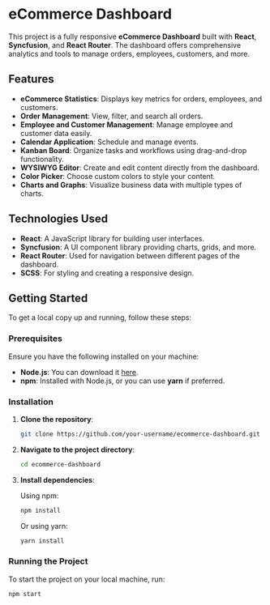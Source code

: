 # eCommerce Dashboard

This project is a fully responsive **eCommerce Dashboard** built with **React**, **Syncfusion**, and **React Router**. The dashboard offers comprehensive analytics and tools to manage orders, employees, customers, and more.

## Features

- **eCommerce Statistics**: Displays key metrics for orders, employees, and customers.
- **Order Management**: View, filter, and search all orders.
- **Employee and Customer Management**: Manage employee and customer data easily.
- **Calendar Application**: Schedule and manage events.
- **Kanban Board**: Organize tasks and workflows using drag-and-drop functionality.
- **WYSIWYG Editor**: Create and edit content directly from the dashboard.
- **Color Picker**: Choose custom colors to style your content.
- **Charts and Graphs**: Visualize business data with multiple types of charts.

## Technologies Used

- **React**: A JavaScript library for building user interfaces.
- **Syncfusion**: A UI component library providing charts, grids, and more.
- **React Router**: Used for navigation between different pages of the dashboard.
- **SCSS**: For styling and creating a responsive design.

## Getting Started

To get a local copy up and running, follow these steps:

### Prerequisites

Ensure you have the following installed on your machine:

- **Node.js**: You can download it [here](https://nodejs.org/).
- **npm**: Installed with Node.js, or you can use **yarn** if preferred.

### Installation

1. **Clone the repository**:

    ```bash
    git clone https://github.com/your-username/ecommerce-dashboard.git
    ```

2. **Navigate to the project directory**:

    ```bash
    cd ecommerce-dashboard
    ```

3. **Install dependencies**:

    Using npm:

    ```bash
    npm install
    ```

    Or using yarn:

    ```bash
    yarn install
    ```

### Running the Project

To start the project on your local machine, run:

```bash
npm start
